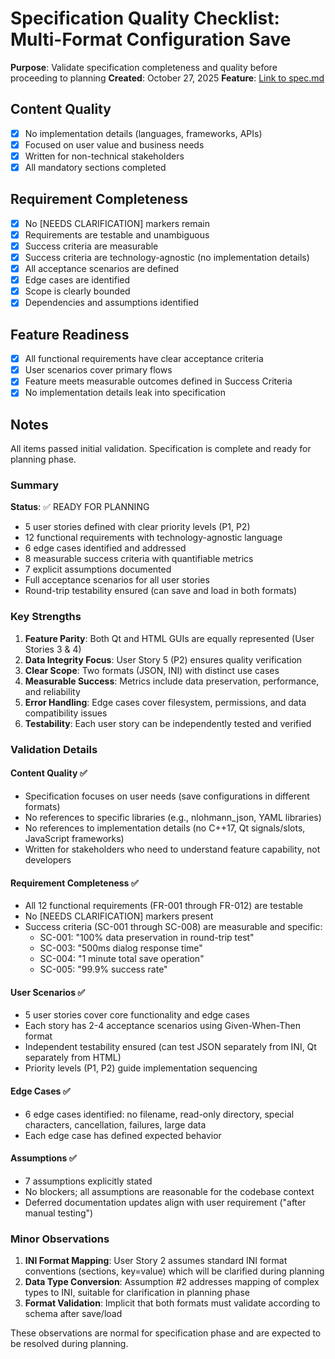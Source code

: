 # Specification Quality Checklist: Multi-Format Configuration Save

**Purpose**: Validate specification completeness and quality before proceeding to planning
**Created**: October 27, 2025
**Feature**: [Link to spec.md](../spec.md)

## Content Quality

- [x] No implementation details (languages, frameworks, APIs)
- [x] Focused on user value and business needs
- [x] Written for non-technical stakeholders
- [x] All mandatory sections completed

## Requirement Completeness

- [x] No [NEEDS CLARIFICATION] markers remain
- [x] Requirements are testable and unambiguous
- [x] Success criteria are measurable
- [x] Success criteria are technology-agnostic (no implementation details)
- [x] All acceptance scenarios are defined
- [x] Edge cases are identified
- [x] Scope is clearly bounded
- [x] Dependencies and assumptions identified

## Feature Readiness

- [x] All functional requirements have clear acceptance criteria
- [x] User scenarios cover primary flows
- [x] Feature meets measurable outcomes defined in Success Criteria
- [x] No implementation details leak into specification

## Notes

All items passed initial validation. Specification is complete and ready for planning phase.

### Summary

**Status**: ✅ READY FOR PLANNING

- 5 user stories defined with clear priority levels (P1, P2)
- 12 functional requirements with technology-agnostic language
- 6 edge cases identified and addressed
- 8 measurable success criteria with quantifiable metrics
- 7 explicit assumptions documented
- Full acceptance scenarios for all user stories
- Round-trip testability ensured (can save and load in both formats)

### Key Strengths

1. **Feature Parity**: Both Qt and HTML GUIs are equally represented (User Stories 3 & 4)
2. **Data Integrity Focus**: User Story 5 (P2) ensures quality verification
3. **Clear Scope**: Two formats (JSON, INI) with distinct use cases
4. **Measurable Success**: Metrics include data preservation, performance, and reliability
5. **Error Handling**: Edge cases cover filesystem, permissions, and data compatibility issues
6. **Testability**: Each user story can be independently tested and verified

### Validation Details

#### Content Quality ✅
- Specification focuses on user needs (save configurations in different formats)
- No references to specific libraries (e.g., nlohmann_json, YAML libraries)
- No references to implementation details (no C++17, Qt signals/slots, JavaScript frameworks)
- Written for stakeholders who need to understand feature capability, not developers

#### Requirement Completeness ✅
- All 12 functional requirements (FR-001 through FR-012) are testable
- No [NEEDS CLARIFICATION] markers present
- Success criteria (SC-001 through SC-008) are measurable and specific:
  - SC-001: "100% data preservation in round-trip test"
  - SC-003: "500ms dialog response time"
  - SC-004: "1 minute total save operation"
  - SC-005: "99.9% success rate"

#### User Scenarios ✅
- 5 user stories cover core functionality and edge cases
- Each story has 2-4 acceptance scenarios using Given-When-Then format
- Independent testability ensured (can test JSON separately from INI, Qt separately from HTML)
- Priority levels (P1, P2) guide implementation sequencing

#### Edge Cases ✅
- 6 edge cases identified: no filename, read-only directory, special characters, cancellation, failures, large data
- Each edge case has defined expected behavior

#### Assumptions ✅
- 7 assumptions explicitly stated
- No blockers; all assumptions are reasonable for the codebase context
- Deferred documentation updates align with user requirement ("after manual testing")

### Minor Observations

1. **INI Format Mapping**: User Story 2 assumes standard INI format conventions (sections, key=value) which will be clarified during planning
2. **Data Type Conversion**: Assumption #2 addresses mapping of complex types to INI, suitable for clarification in planning phase
3. **Format Validation**: Implicit that both formats must validate according to schema after save/load

These observations are normal for specification phase and are expected to be resolved during planning.
